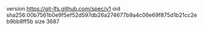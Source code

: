 version https://git-lfs.github.com/spec/v1
oid sha256:00b7561b0e9f5ef52d597db26a274677b9a4c06e69f875d1b21cc2eb9bb8ff5b
size 3687

